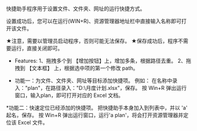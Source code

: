 快捷助手程序用于设置文件、文件夹、网址的运行快捷方式。

设置成功后，您可以在运行(WIN+R)、资源管理器地址栏中直接输入名称即可打开该文件。

★注意，需要以管理员启动程序，否则可能无法保存。
★保存成功后，程序不需要运行，直接关闭即可。

* Features:
	1、拖拽多个到 【增加按钮】上，增加多条，根据路径去重。
	2、拖拽到 【文本框】 上，根据选中项的第一个修改 path。

* 功能一：为文件、文件夹、网址等目标添加快捷项。
例如：
在名称中录入："plan"，在路径录入："D:\月度计划.xlsx"，保存。
按 Win+R 弹出运行窗口，输入plan，即可打开对应的 Excel 文档。

*功能二：快速定位已经添加的快捷项。
把快捷助手本身加入到列表中，并以 'a' 起名，保存。
按 Win+R 弹出运行窗口，运行'a plan'，将会打开资源管理器并定位该 Excel 文件。
